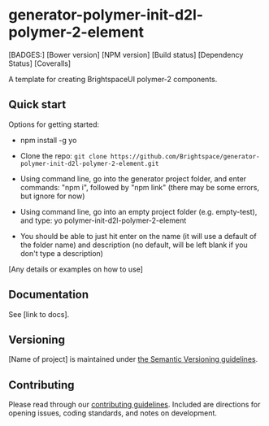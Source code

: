 # generator-polymer-init-d2l-polymer-2-element
[BADGES:]
[Bower version]
[NPM version]
[Build status]
[Dependency Status]
[Coveralls]

A template for creating BrightspaceUI polymer-2 components.

## Quick start

Options for getting started:

* npm install -g yo

* Clone the repo: `git clone https://github.com/Brightspace/generator-polymer-init-d2l-polymer-2-element.git`

* Using command line, go into the generator project folder, and enter commands: "npm i", followed by "npm link" (there may be some errors, but ignore for now)

* Using command line, go into an empty project folder (e.g. empty-test), and type: yo polymer-init-d2l-polymer-2-element

* You should be able to just hit enter on the name (it will use a default of the folder name) and description (no default, will be left blank if you don't type a description)

[Any details or examples on how to use]

## Documentation

See [link to docs].

## Versioning

[Name of project] is maintained under [the Semantic Versioning guidelines](http://semver.org/).

## Contributing

Please read through our [contributing guidelines](CONTRIBUTING.md). Included are directions for opening issues, coding standards, and notes on development.
